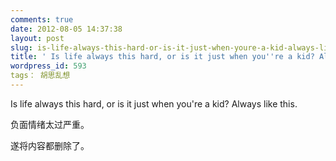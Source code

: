 ```yaml
---
comments: true
date: 2012-08-05 14:37:38
layout: post
slug: is-life-always-this-hard-or-is-it-just-when-youre-a-kid-always-like-this
title: ' Is life always this hard, or is it just when you''re a kid? Always like this.'
wordpress_id: 593
tags： 胡思乱想
---
```


Is life always this hard, or is it just when you're a kid? Always like this.






负面情绪太过严重。

遂将内容都删除了。

